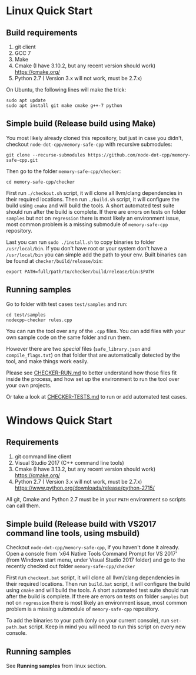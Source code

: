 

Linux Quick Start
=================


Build requirements
------------------

1. git client
2. GCC 7
3. Make
4. Cmake (I have 3.10.2, but any recent version should work) https://cmake.org/
5. Python 2.7 ( Version 3.x will not work, must be 2.7.x) 

On Ubuntu, the following lines will make the trick:

	sudo apt update
	sudo apt install git make cmake g++-7 python


Simple build (Release build using Make)
---------------------------------------

You most likely already cloned this repository, but just in case you didn't, checkout `node-dot-cpp/memory-safe-cpp` with recursive submodules:

	git clone --recurse-submodules https://github.com/node-dot-cpp/memory-safe-cpp.git

Then go to the folder `memory-safe-cpp/checker`:

	cd memory-safe-cpp/checker

First run `./checkout.sh` script, it will clone all llvm/clang dependencies in their required locations.
Then run `./build.sh` script, it will configure the build using `cmake` and will build the tools. A short automated test suite should run after the build is complete. If there are errors on tests on folder `samples` but not on `regression` there is most likely an environment issue, most common problem is a missing submodule of `memory-safe-cpp` repository.

Last you can run `sudo ./install.sh` to copy binaries to folder `/usr/local/bin`. If you don't have root or your system don't have a `/usr/local/bin` you can simple add the path to your env. Built binaries can be found at `checker/build/release/bin`:

	export PATH=full/path/to/checker/build/release/bin:$PATH

Running samples
---------------

Go to folder with test cases `test/samples` and run:

	cd test/samples
	nodecpp-checker rules.cpp

You can run the tool over any of the `.cpp` files. You can add files with your own sample code on the same folder and run them.

However there are two _special_ files (`safe_library.json` and `compile_flags.txt`) on that folder that are automatically detected by the tool, and make things work easily.

Please see [CHECKER-RUN.md](CHECKER-RUN.md) to better understand how those files fit inside the process, and how set up the environment to run the tool over your own projects.

Or take a look at [CHECKER-TESTS.md](CHECKER-TESTS.md) to run or add automated test cases.



Windows Quick Start
===================

Requirements
------------

1. git command line client 
2. Visual Studio 2017 (C++ command line tools)
3. Cmake (I have 3.13.2, but any recent version should work) https://cmake.org/
4. Python 2.7 ( Version 3.x will not work, must be 2.7.x) https://www.python.org/downloads/release/python-2715/

All git, Cmake and Python 2.7 must be in your `PATH` environment so scripts can call them.

Simple build (Release build with VS2017 command line tools, using msbuild)
--------------------------------------------------------------------------

Checkout `node-dot-cpp/memory-safe-cpp`, if you haven't done it already.
Open a console from 'x64 Native Tools Command Prompt for VS 2017' (from Windows start menu, under Visual Studio 2017 folder) and go to the recently checked out folder `memory-safe-cpp/checker`

First run `checkout.bat` script, it will clone all llvm/clang dependencies in their required locations.
Then run `build.bat` script, it will configure the build using `cmake` and will build the tools.
A short automated test suite should run after the build is complete.
If there are errors on tests on folder `samples` but not on `regression` there is most likely an environment issue, most common problem is a missing submodule of `memory-safe-cpp` repository.

To add the binaries to your path (only on your current console), run `set-path.bat` script. Keep in mind you will need to run this script on every new console.


Running samples
---------------

See __Running samples__ from linux section.

